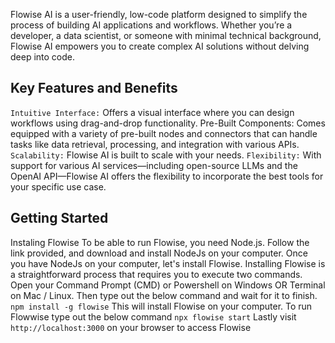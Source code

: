 Flowise AI is a user-friendly, low-code platform designed to simplify the process of building AI applications and workflows. Whether you’re a developer, a data scientist, or someone with minimal technical background, Flowise AI empowers you to create complex AI solutions without delving deep into code.

Key Features and Benefits
---------------------------
`Intuitive Interface:`
Offers a visual interface where you can design workflows using drag-and-drop functionality.
Pre-Built Components: Comes equipped with a variety of pre-built nodes and connectors that can handle tasks like data retrieval, processing, and integration with various APIs.
`Scalability:`
Flowise AI is built to scale with your needs.
`Flexibility:`
With support for various AI services—including open-source LLMs and the OpenAI API—Flowise AI offers the flexibility to incorporate the best tools for your specific use case.

## Getting Started
Instaling Flowise
To be able to run Flowise, you need Node.js. Follow the link provided, and download and install NodeJs on your computer.
Once you have NodeJs on your computer, let's install Flowise. Installing Flowise is a straightforward process that requires you to execute two commands.
Open your Command Prompt (CMD) or Powershell on Windows OR Terminal on Mac / Linux. Then type out the below command and wait for it to finish.
`npm install -g flowise`
This will install Flowise on your computer. To run Flowwise type out the below command
`npx flowise start`
Lastly visit `http://localhost:3000` on your browser to access Flowise